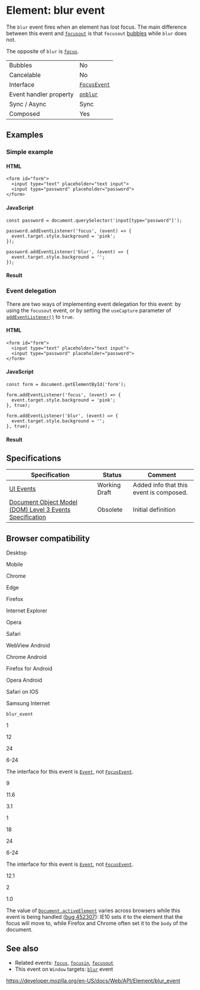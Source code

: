 Element: blur event
===================

The `blur` event fires when an element has lost focus. The main difference between this event and [`focusout`](focusout_event) is that `focusout` [bubbles](https://developer.mozilla.org/en-US/docs/Learn/JavaScript/Building_blocks/Events#event_bubbling_and_capture) while `blur` does not.

The opposite of `blur` is [`focus`](focus_event).

<table><tbody><tr class="odd"><td>Bubbles</td><td>No</td></tr><tr class="even"><td>Cancelable</td><td>No</td></tr><tr class="odd"><td>Interface</td><td><a href="../focusevent"><code>FocusEvent</code></a></td></tr><tr class="even"><td>Event handler property</td><td><a href="../globaleventhandlers/onblur"><code>onblur</code></a></td></tr><tr class="odd"><td>Sync / Async</td><td>Sync</td></tr><tr class="even"><td>Composed</td><td>Yes</td></tr></tbody></table>

Examples
--------

### Simple example

#### HTML

    <form id="form">
      <input type="text" placeholder="text input">
      <input type="password" placeholder="password">
    </form>

#### JavaScript

    const password = document.querySelector('input[type="password"]');

    password.addEventListener('focus', (event) => {
      event.target.style.background = 'pink';
    });

    password.addEventListener('blur', (event) => {
      event.target.style.background = '';
    });

#### Result

### Event delegation

There are two ways of implementing event delegation for this event: by using the `focusout` event, or by setting the `useCapture` parameter of [`addEventListener()`](../eventtarget/addeventlistener) to `true`.

#### HTML

    <form id="form">
      <input type="text" placeholder="text input">
      <input type="password" placeholder="password">
    </form>

#### JavaScript

    const form = document.getElementById('form');

    form.addEventListener('focus', (event) => {
      event.target.style.background = 'pink';
    }, true);

    form.addEventListener('blur', (event) => {
      event.target.style.background = '';
    }, true);

#### Result

Specifications
--------------

<table><thead><tr class="header"><th>Specification</th><th>Status</th><th>Comment</th></tr></thead><tbody><tr class="odd"><td><a href="https://w3c.github.io/uievents/#event-type-blur">UI Events</a></td><td><span class="spec-wd">Working Draft</span></td><td>Added info that this event is composed.</td></tr><tr class="even"><td><a href="https://www.w3.org/TR/2014/WD-DOM-Level-3-Events-20140925/#event-type-blur">Document Object Model (DOM) Level 3 Events Specification</a></td><td><span class="spec-obsolete">Obsolete</span></td><td>Initial definition</td></tr></tbody></table>

Browser compatibility
---------------------

Desktop

Mobile

Chrome

Edge

Firefox

Internet Explorer

Opera

Safari

WebView Android

Chrome Android

Firefox for Android

Opera Android

Safari on IOS

Samsung Internet

`blur_event`

1

12

24

6-24

The interface for this event is [`Event`](https://developer.mozilla.org/docs/Web/API/Event), not [`FocusEvent`](https://developer.mozilla.org/docs/Web/API/FocusEvent).

9

11.6

3.1

1

18

24

6-24

The interface for this event is [`Event`](https://developer.mozilla.org/docs/Web/API/Event), not [`FocusEvent`](https://developer.mozilla.org/docs/Web/API/FocusEvent).

12.1

2

1.0

The value of [`Document.activeElement`](../document/activeelement) varies across browsers while this event is being handled ([bug 452307](https://bugzilla.mozilla.org/show_bug.cgi?id=452307)): IE10 sets it to the element that the focus will move to, while Firefox and Chrome often set it to the `body` of the document.

See also
--------

-   Related events: [`focus`](focus_event), [`focusin`](focusin_event), [`focusout`](focusout_event)
-   This event on `Window` targets: [`blur`](../window/blur_event) event

<a href="https://developer.mozilla.org/en-US/docs/Web/API/Element/blur_event" class="_attribution-link">https://developer.mozilla.org/en-US/docs/Web/API/Element/blur_event</a>
